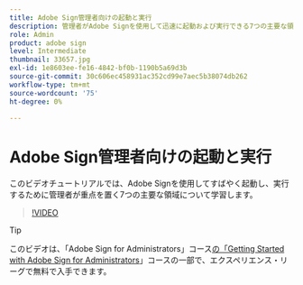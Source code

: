 ```yaml
---
title: Adobe Sign管理者向けの起動と実行
description: 管理者がAdobe Signを使用して迅速に起動および実行できる7つの主要な領域の概要
role: Admin
product: adobe sign
level: Intermediate
thumbnail: 33657.jpg
exl-id: 1e8603ee-fe16-4842-bf0b-1190b5a69d3b
source-git-commit: 30c606ec458931ac352cd99e7aec5b38074db262
workflow-type: tm+mt
source-wordcount: '75'
ht-degree: 0%

---
```


# Adobe Sign管理者向けの起動と実行

このビデオチュートリアルでは、Adobe Signを使用してすばやく起動し、実行するために管理者が重点を置く7つの主要な領域について学習します。

>[!VIDEO](https://video.tv.adobe.com/v/33657?hidetitle=true)

>[!TIP]
>
>このビデオは、「Adobe Sign for Administrators」コース[の「Getting Started with Adobe Sign for Administrators](https://experienceleague.adobe.com/?recommended=Sign-A-1-2020.2)」コースの一部で、エクスペリエンス・リーグで無料で入手できます。
